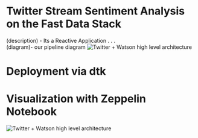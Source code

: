 # Twitter Stream Sentiment Analysis on the Fast Data Stack
(description) - Its a Reactive Application . . .     
(diagram)- our pipeline diagram
![Twitter + Watson high level architecture](https://i2.wp.com/developer.ibm.com/clouddataservices/wp-content/uploads/sites/47/2015/10/Spark-Streaming-Twitter-architecture.png)


# Deployment via dtk

# Visualization with Zeppelin Notebook
![Twitter + Watson high level architecture](https://raw.githubusercontent.com/abajwa-hw/zeppelin-stack/master/screenshots/4.png)


